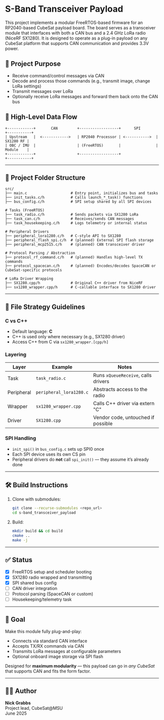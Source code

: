 # S-Band Transceiver Payload

This project implements a modular FreeRTOS-based firmware for an RP2040-based CubeSat payload board. The board serves as a transceiver module that interfaces with both a CAN bus and a 2.4 GHz LoRa radio (NiceRF SX1280). It is designed to operate as a plug-in payload on any CubeSat platform that supports CAN communication and provides 3.3V power.

## 🎯 Project Purpose
- Receive command/control messages via CAN
- Decode and process those commands (e.g., transmit image, change LoRa settings)
- Transmit messages over LoRa
- Optionally receive LoRa messages and forward them back onto the CAN bus

## 🔁 High-Level Data Flow
```
+------------+       CAN         +------------------+      SPI       +-----------+
| Upstream   |  <------------>   | RP2040 Processor | <----------->  | SX1280 RF |
| OBC / IMU  |                   | (FreeRTOS)       |                | Module    |
+------------+                   +------------------+                +-----------+
```

---

## 🧱 Project Folder Structure

```
src/
├── main.c                    # Entry point, initializes bus and tasks
├── init_tasks.c/h            # Calls launch_*_task() functions
├── bus_config.c/h            # SPI setup shared by all SPI devices

# Tasks (FreeRTOS)
├── task_radio.c/h            # Sends packets via SX1280 LoRa
├── task_can.c/h              # Receives/sends CAN messages
├── task_housekeeping.c/h     # Logs telemetry or internal status

# Peripheral Drivers
├── peripheral_lora1280.c/h   # C-style API to SX1280
├── peripheral_flash_spi.c/h  # (planned) External SPI flash storage
├── peripheral_mcp2515.c/h    # (planned) CAN transceiver driver

# Protocol Parsing / Abstraction
├── protocol_rf_command.c/h   # (planned) Handles high-level TX commands
├── protocol_spacecan.c/h     # (planned) Encodes/decodes SpaceCAN or CubeSat-specific protocols

# LoRa Driver Wrapping
├── SX1280.cpp/h              # Original C++ driver from NiceRF
├── sx1280_wrapper.cpp/h      # C-callable interface to SX1280 driver
```

---

## 📐 File Strategy Guidelines

### C vs C++
- Default language: **C**
- C++ is used only where necessary (e.g., SX1280 driver)
- Access C++ from C via `sx1280_wrapper.[cpp/h]`

### Layering
| Layer      | Example                      | Notes                                   |
|------------|------------------------------|-----------------------------------------|
| Task       | `task_radio.c`               | Runs `xQueueReceive`, calls drivers     |
| Peripheral | `peripheral_lora1280.c`      | Abstracts access to the radio           |
| Wrapper    | `sx1280_wrapper.cpp`         | Calls C++ driver via extern "C"         |
| Driver     | `SX1280.cpp`                 | Vendor code, untouched if possible      |

### SPI Handling
- `init_spi()` in `bus_config.c` sets up SPI0 once
- Each SPI device uses its own CS pin
- Peripheral drivers do **not** call `spi_init()` — they assume it’s already done

---

## 🛠 Build Instructions
1. Clone with submodules:
   ```bash
   git clone --recurse-submodules <repo_url>
   cd s-band_transceiver_payload
   ```
2. Build:
   ```bash
   mkdir build && cd build
   cmake ..
   make -j
   ```

---

## ✅ Status
- [x] FreeRTOS setup and scheduler booting
- [x] SX1280 radio wrapped and transmitting
- [x] SPI shared bus config
- [ ] CAN driver integration
- [ ] Protocol parsing (SpaceCAN or custom)
- [ ] Housekeeping/telemetry task

---

## 📡 Goal
Make this module fully plug-and-play:
- Connects via standard CAN interface
- Accepts TX/RX commands via CAN
- Transmits LoRa messages at configurable parameters
- Optional onboard image storage via SPI flash

Designed for **maximum modularity** — this payload can go in *any CubeSat* that supports CAN and fits the form factor.

---

## 👨‍🚀 Author
**Nick Grabbs**  
Project lead, CubeSat@MSU  
June 2025